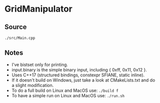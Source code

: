 # GridManipulator

## Source
```
./src/Main.cpp
```

## Notes
- I've bistset only for printing.
- input.binary is the simple binary input, including { 0xff, 0x11, 0x12 }.
- Uses C++17 (structured bindings, constexpr SFIANE, static inline).
- If it doesn't build on Windows, just take a look at CMakeLists.txt and do a slight modification.
- To do a full build on Linux and MacOS use: ```./build f ```
- To have a simple run on Linux and MacOS use: ```./run.sh ```
